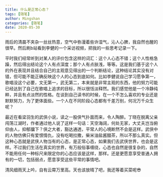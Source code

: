 ```yaml
---
title: 什么是正常心态？
tags: [随笔]
author: Mingshan
categories: [随笔]
date: 2020-05-30
---
```


雨后的清晨不夹杂一丝丝热意，空气中弥漫着些许湿气，沁人心脾，我自然也醒的很早。然后刷b站看到李健的一个采访视频，把我的一些思考记录一下。

<!-- more -->

平时我们经常听到对某人的评价包含这样的词汇：这个人心态不错；这个人性格急躁，然后得出结论这个人有点深度；那个人有点肤浅，等等。这是我们基于这个人的外在表现并且结合自己的主观意见得出的一个判断结论，这种结论其实没有对错，但可能不能正确反映这个人的心态到底如何。比如李健说自己学习愿争第一，歌唱没这个必要，文无第一，武无第二，本来就是非常主观的东西，他的努力可能已经达到了自己在歌唱上追求的目标，所以很恬淡释然。我们感觉他是一个冷静纯粹，并且有点淡然的性格。在谈到自己读书的时候，在一个不怎么喜欢的专业还是默默努力，为了更体面些。一个人在不同阶段心态都有千差万别，何况万千众生呢？

最近在看梁羽生的武侠小说，读之一股侠气扑面而来，令人陶醉。丁晓在脱离父亲闯荡江湖时，作者通过他人说了这样一句话：天空海阔，何处无家，大丈夫岂当俯仰由人，抑郁牖下？侠之大者，豁达通透，平常人的心境断然不会是这样。武侠中的人物仿佛只有爱恨情仇，没有吃喝拉撒，柴米油盐酱醋茶，所以不那么真实。但这种心态就是武侠人物当有的心态，是正常心态，如果我们去武侠世界，也会是这样。不过我们生活在真实的世界，有万般俗事缠绕，心态也自然是很复杂的，自然不能用任何一种标尺来限定你的心态应该是这样，那样。还是更愿意享受普通人拥有的一切，包括弱点，愿意享受这些平常的事情吧。

清风细雨天上吟，自有云霄万里高。天也该放晴了吧，我还等着买菜呢😎

